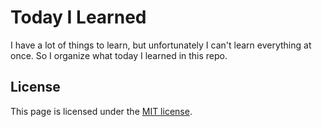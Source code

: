 Today I Learned
===============

I have a lot of things to learn, but unfortunately I can't learn everything at once.
So I organize what today I learned in this repo.

License
---

This page is licensed under the [MIT license](./LICENSE.md).